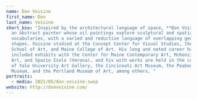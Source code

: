 ```yaml
---
name: Don Voisine
first_name: Don
last_name: Voisine
short_bio: "Inspired by the architectural language of space, **Don Voisine** is
  an abstract painter whose oil paintings explore sculptural and spatial
  vocabularies, with a varied and reductive language of overlapping geometric
  shapes. Voisine studied at the Concept Center for Visual Studies, the Portland
  School of Art, and Maine College of Art. His long and noted career has
  included exhibits with the Center for Maine Contemporary Art, McKenzie Fine
  Art, and Spazio Isolo (Verona), and his with works are held in the collections
  of Yale University Art Gallery, the Cincinnati Art Museum, the Peabody Essex
  Museum, and the Portland Museum of Art, among others. "
portraits:
  - media: 2021/05/don-voisine-swsp
website: http://donvoisine.com/
---
```


